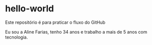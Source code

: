 # hello-world
Este repositório é para praticar o fluxo do GitHub

Eu sou a Aline Farias, tenho 34 anos e trabalho a mais de 5 anos com tecnologia.

